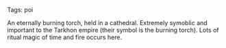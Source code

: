 Tags: poi

An eternally burning torch, held in a cathedral. Extremely symoblic and important to the Tarkhon empire (their symbol is the burning torch). Lots of ritual magic of time and fire occurs here.